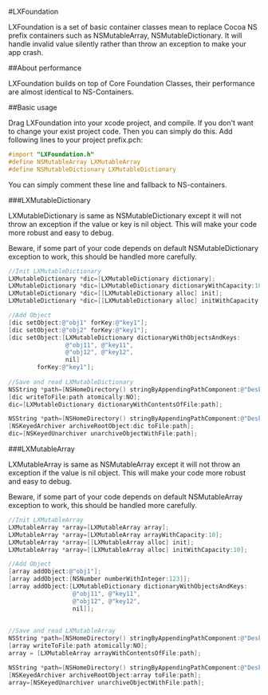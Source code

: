 #LXFoundation

LXFoundation is a set of basic container classes mean to replace Cocoa NS prefix containers such as NSMutableArray, NSMutableDictionary. It will handle invalid value silently rather than throw an exception to make your app crash.

##About performance

LXFoundation builds on top of Core Foundation Classes, their performance are almost identical to NS-Containers. 

##Basic usage

Drag LXFoundation into your xcode project, and compile. If you don't want to change your exist project code. Then you can simply do this. Add following lines to your project prefix.pch:

```objective-c
#import "LXFoundation.h"
#define NSMutableArray LXMutableArray
#define NSMutableDictionary LXMutableDictionary
```
You can simply comment these line and fallback to NS-containers.

###LXMutableDictionary

LXMutableDictionary is same as NSMutableDictionary except it will not throw an exception if the value or key is nil object. This will make your code more robust and easy to debug. 

Beware, if some part of your code depends on default NSMutableDictionary exception to work, this should be handled more carefully. 

```objective-c
//Init LXMutableDictionary
LXMutableDictionary *dic=[LXMutableDictionary dictionary];
LXMutableDictionary *dic=[LXMutableDictionary dictionaryWithCapacity:10];
LXMutableDictionary *dic=[[LXMutableDictionary alloc] init];
LXMutableDictionary *dic=[[LXMutableDictionary alloc] initWithCapacity:10];

//Add Object
[dic setObject:@"obj1" forKey:@"key1"];
[dic setObject:@"obj2" forKey:@"key1"];
[dic setObject:[LXMutableDictionary dictionaryWithObjectsAndKeys:
				@"obj11", @"key11",
				@"obj12", @"key12",
				nil]
		forKey:@"key1"];
		
//Save and read LXMutableDictionary
NSString *path=[NSHomeDirectory() stringByAppendingPathComponent:@"Desktop/testDic.plist"];
[dic writeToFile:path atomically:NO];
dic=[LXMutableDictionary dictionaryWithContentsOfFile:path];

NSString *path=[NSHomeDirectory() stringByAppendingPathComponent:@"Desktop/testDic.dat"];
[NSKeyedArchiver archiveRootObject:dic toFile:path];
dic=[NSKeyedUnarchiver unarchiveObjectWithFile:path];
```

###LXMutableArray

LXMutableArray is same as NSMutableArray except it will not throw an exception if the value is nil object. This will make your code more robust and easy to debug. 

Beware, if some part of your code depends on default NSMutableArray exception to work, this should be handled more carefully. 

```objective-c
//Init LXMutableArray
LXMutableArray *array=[LXMutableArray array];
LXMutableArray *array=[LXMutableArray arrayWithCapacity:10];
LXMutableArray *array=[[LXMutableArray alloc] init];
LXMutableArray *array=[[LXMutableArray alloc] initWithCapacity:10];

//Add Object
[array addObject:@"obj1"];
[array addObject:[NSNumber numberWithInteger:123]];
[array addObject:[LXMutableDictionary dictionaryWithObjectsAndKeys:
				  @"obj11", @"key11",
				  @"obj12", @"key12",
				  nil]];
				  
		
//Save and read LXMutableArray
NSString *path=[NSHomeDirectory() stringByAppendingPathComponent:@"Desktop/array.plist"];
[array writeToFile:path atomically:NO];
array = [LXMutableArray arrayWithContentsOfFile:path];

NSString *path=[NSHomeDirectory() stringByAppendingPathComponent:@"Desktop/array.dat"];
[NSKeyedArchiver archiveRootObject:array toFile:path];
array=[NSKeyedUnarchiver unarchiveObjectWithFile:path];
```
